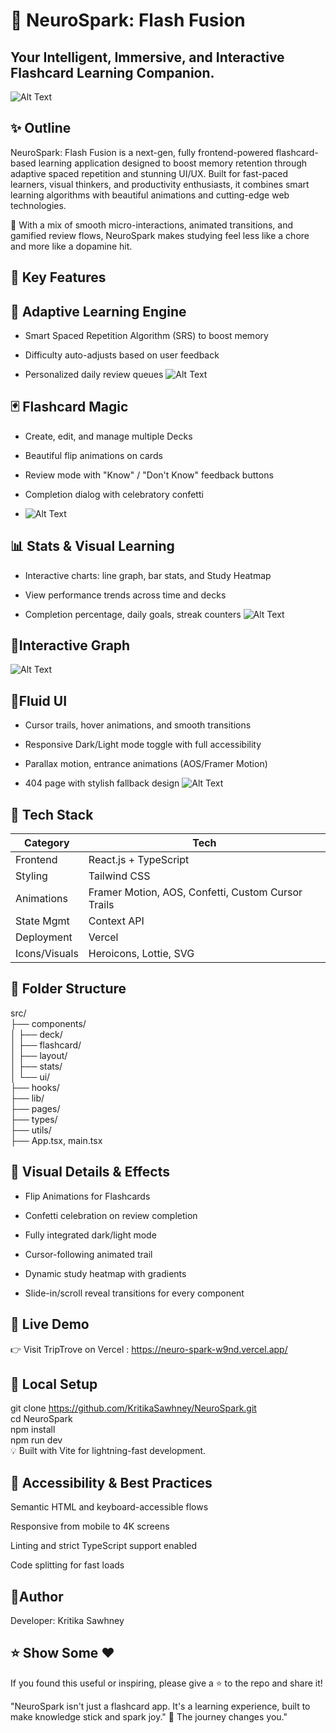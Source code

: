 # 🧠 NeuroSpark: Flash Fusion
## Your Intelligent, Immersive, and Interactive Flashcard Learning Companion.
![Alt Text](./images%20for%20readme/main.png)


## ✨<b> Outline </b>

NeuroSpark: Flash Fusion is a next-gen, fully frontend-powered flashcard-based learning application designed to boost memory retention through adaptive spaced repetition and stunning UI/UX. Built for fast-paced learners, visual thinkers, and productivity enthusiasts, it combines smart learning algorithms with beautiful animations and cutting-edge web technologies.

🔮 With a mix of smooth micro-interactions, animated transitions, and gamified review flows, NeuroSpark makes studying feel less like a chore and more like a dopamine hit.


## 🎯 Key Features 

## 🧠 Adaptive Learning Engine
- Smart Spaced Repetition Algorithm (SRS) to boost memory

- Difficulty auto-adjusts based on user feedback

- Personalized daily review queues
  ![Alt Text](./images%20for%20readme/dashboard[1].png)

## 🃏 Flashcard Magic
- Create, edit, and manage multiple Decks

- Beautiful flip animations on cards

- Review mode with "Know" / "Don't Know" feedback buttons

- Completion dialog with celebratory confetti
- ![Alt Text](./images%20for%20readme/crud.png)

## 📊 Stats & Visual Learning
- Interactive charts: line graph, bar stats, and Study Heatmap

- View performance trends across time and decks

- Completion percentage, daily goals, streak counters
![Alt Text](./images%20for%20readme/stats.png) <br>
## 🌈Interactive Graph

![Alt Text](./images%20for%20readme/statsgraph.png)

## 💅Fluid UI
- Cursor trails, hover animations, and smooth transitions

- Responsive Dark/Light mode toggle with full accessibility

- Parallax motion, entrance animations (AOS/Framer Motion)

- 404 page with stylish fallback design
![Alt Text](./images%20for%20readme/appearnce.png)

## 🔧 <b> Tech Stack </b>

| Category                   | Tech                                      | 
|-----------------------------|---------------------------------------------------|
| Frontend                     | React.js + TypeScript                     
| Styling                      | Tailwind CSS                      
| Animations                   | Framer Motion, AOS, Confetti, Custom Cursor Trails                                
| State Mgmt                   | Context API                        
| Deployment                   | Vercel                          
| Icons/Visuals                | Heroicons, Lottie, SVG                                  


## 📁 <b> Folder Structure </b>

src/ <br> 
├── components/                <br>
│   ├── deck/                  <br>
│   ├── flashcard/             <br>
│   ├── layout/                <br>
│   ├── stats/                 <br>
│   └── ui/                    <br>
├── hooks/                     <br>
├── lib/                       <br>
├── pages/                     <br>
├── types/                     <br>
├── utils/                     <br>
├── App.tsx, main.tsx          <br>


## 🌈 Visual Details & Effects
- Flip Animations for Flashcards

- Confetti celebration on review completion

- Fully integrated dark/light mode

- Cursor-following animated trail

- Dynamic study heatmap with gradients

- Slide-in/scroll reveal transitions for every component

## 🚀 Live Demo

👉 Visit TripTrove on Vercel : https://neuro-spark-w9nd.vercel.app/

## 🧪 Local Setup

git clone https://github.com/KritikaSawhney/NeuroSpark.git <br>
cd NeuroSpark <br>
npm install <br>
npm run dev <br>
💡 Built with Vite for lightning-fast development.

## 🔐 Accessibility & Best Practices
Semantic HTML and keyboard-accessible flows

Responsive from mobile to 4K screens

Linting and strict TypeScript support enabled

Code splitting for fast loads


## 🤝Author

Developer: Kritika Sawhney



## ⭐ Show Some ❤️
If you found this useful or inspiring, please give a ⭐ to the repo and share it! <br>

"NeuroSpark isn't just a flashcard app. It's a learning experience, built to make knowledge stick and spark joy." 🚀 The journey changes you."

